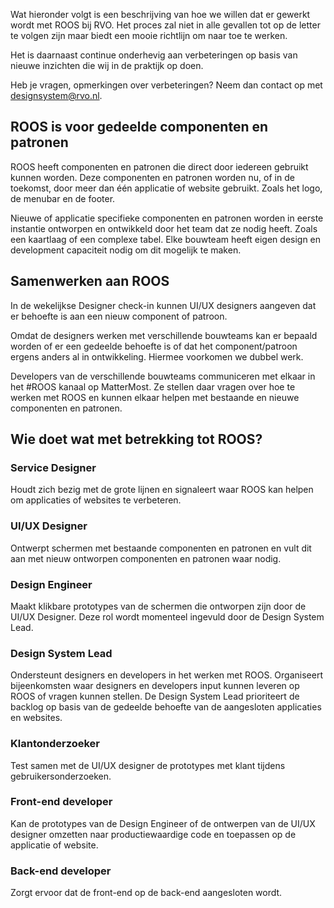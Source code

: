 Wat hieronder volgt is een beschrijving van hoe we willen dat er gewerkt wordt met ROOS bij RVO. Het proces zal niet in alle gevallen tot op de letter te volgen zijn maar biedt een mooie richtlijn om naar toe te werken.

Het is daarnaast continue onderhevig aan verbeteringen op basis van nieuwe inzichten die wij in de praktijk op doen.

Heb je vragen, opmerkingen over verbeteringen? Neem dan contact op met [designsystem@rvo.nl](mailto:designsystem@rvo.nl).

## ROOS is voor gedeelde componenten en patronen

ROOS heeft componenten en patronen die direct door iedereen gebruikt kunnen worden. Deze componenten en patronen worden nu, of in de toekomst, door meer dan één applicatie of website gebruikt. Zoals het logo, de menubar en de footer.

Nieuwe of applicatie specifieke componenten en patronen worden in eerste instantie ontworpen en ontwikkeld door het team dat ze nodig heeft. Zoals een kaartlaag of een complexe tabel. Elke bouwteam heeft eigen design en development capaciteit nodig om dit mogelijk te maken.

## Samenwerken aan ROOS

In de wekelijkse Designer check-in kunnen UI/UX designers aangeven dat er behoefte is aan een nieuw component of patroon.

Omdat de designers werken met verschillende bouwteams kan er bepaald worden of er een gedeelde behoefte is of dat het component/patroon ergens anders al in ontwikkeling. Hiermee voorkomen we dubbel werk.

Developers van de verschillende bouwteams communiceren met elkaar in het #ROOS kanaal op MatterMost. Ze stellen daar vragen over hoe te werken met ROOS en kunnen elkaar helpen met bestaande en nieuwe componenten en patronen.

## Wie doet wat met betrekking tot ROOS?

### Service Designer

Houdt zich bezig met de grote lijnen en signaleert waar ROOS kan helpen om applicaties of websites te verbeteren.

### UI/UX Designer

Ontwerpt schermen met bestaande componenten en patronen en vult dit aan met nieuw ontworpen componenten en patronen waar nodig.

### Design Engineer

Maakt klikbare prototypes van de schermen die ontworpen zijn door de UI/UX Designer. Deze rol wordt momenteel ingevuld door de Design System Lead.

### Design System Lead

Ondersteunt designers en developers in het werken met ROOS. Organiseert bijeenkomsten waar designers en developers input kunnen leveren op ROOS of vragen kunnen stellen. De Design System Lead prioriteert de backlog op basis van de gedeelde behoefte van de aangesloten applicaties en websites.

### Klantonderzoeker

Test samen met de UI/UX designer de prototypes met klant tijdens gebruikersonderzoeken.

### Front-end developer

Kan de prototypes van de Design Engineer of de ontwerpen van de UI/UX designer omzetten naar productiewaardige code en toepassen op de applicatie of website.

### Back-end developer

Zorgt ervoor dat de front-end op de back-end aangesloten wordt.
